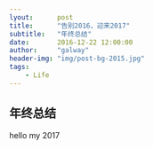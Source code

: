 ```yaml
---
lyout:      post
title:      "告别2016，迎来2017"
subtitle:   "年终总结"
date:       2016-12-22 12:00:00
author:     "galway"
header-img: "img/post-bg-2015.jpg"
tags:
    - Life
---
```



## 年终总结

hello my 2017
